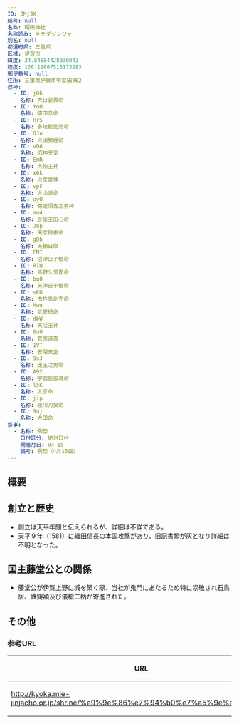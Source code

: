 ```yaml
---
ID: JMj3X
総称: null
名称: 鞆田神社
名称読み: トモダジンジャ
別名: null
都道府県: 三重県
区域: 伊賀市
緯度: 34.84884428030043
経度: 136.19607515173283
郵便番号: null
住所: 三重県伊賀市中友田962
祭神:
  - ID: jOh
    名称: 大日孁貴命
  - ID: YoO
    名称: 猿田彦命
  - ID: HrS
    名称: 多岐都比売命
  - ID: DJu
    名称: 火須勢理命
  - ID: vD6
    名称: 応神天皇
  - ID: EmR
    名称: 大物主神
  - ID: x6k
    名称: 火産霊神
  - ID: vpF
    名称: 大山祇命
  - ID: uyO
    名称: 健速須佐之男神
  - ID: am4
    名称: 彦屋主田心命
  - ID: J8p
    名称: 天忍穂根命
  - ID: gDh
    名称: 天穂日命
  - ID: FMI
    名称: 活津日子根命
  - ID: RIQ
    名称: 熊野久須毘命
  - ID: bq8
    名称: 天津日子根命
  - ID: sKD
    名称: 市杵島比売命
  - ID: Mwo
    名称: 武甕槌命
  - ID: dbW
    名称: 天活玉神
  - ID: 0uU
    名称: 菅原道真
  - ID: 1VT
    名称: 安閑天皇
  - ID: 9xJ
    名称: 速玉之男命
  - ID: A92
    名称: 宇迦能御魂命
  - ID: l5K
    名称: 大彦命
  - ID: jip
    名称: 綾川刀女命
  - ID: 9uj
    名称: 大田命
祭事:
  - 名称: 例祭
    日付区分: 絶対日付
    開催月日: 04-15
    備考: 例祭（4月15日）
---
```


## 概要

## 創立と歴史

- 創立は天平年間と伝えられるが、詳細は不詳である。
- 天平９年（1581）に織田信長の本国攻撃があり、旧記書類が灰となり詳細は不明となった。

## 国主藤堂公との関係

- 藤堂公が伊賀上野に城を築く際、当社が鬼門にあたるため特に崇敬され石鳥居、鉄鋳額及び儀槍二柄が寄進された。

## その他

### 参考URL

| URL                                                                          | 説明   |
| ---------------------------------------------------------------------------- | ------ |
| http://kyoka.mie-jinjacho.or.jp/shrine/%e9%9e%86%e7%94%b0%e7%a5%9e%e7%a4%be/ | 神社庁 |
